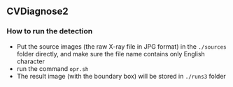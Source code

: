 ## CVDiagnose2

### How to run the detection

* Put the source images (the raw X-ray file in JPG format) in the `./sources` folder directly, and make sure the file name contains only English character
* run the command `opr.sh`
* The result image (with the boundary box) will be stored in `./runs3` folder
